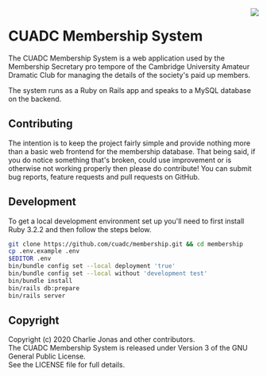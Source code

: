 <img align="right" src="https://cuadc.org/wp-content/themes/cuadc%20update/Images/logo.png">

# CUADC Membership System

The CUADC Membership System is a web application used by the Membership Secretary pro tempore of the Cambridge University Amateur Dramatic Club for managing the details of the society's paid up members.

The system runs as a Ruby on Rails app and speaks to a MySQL database on the backend.

## Contributing

The intention is to keep the project fairly simple and provide nothing more than a basic web frontend for the membership database. That being said, if you do notice something that's broken, could use improvement or is otherwise not working properly then please do contribute! You can submit bug reports, feature requests and pull requests on GitHub.

## Development

To get a local development environment set up you'll need to first install Ruby 3.2.2 and then follow the steps below.

```bash
git clone https://github.com/cuadc/membership.git && cd membership
cp .env.example .env
$EDITOR .env
bin/bundle config set --local deployment 'true'
bin/bundle config set --local without 'development test'
bin/bundle install
bin/rails db:prepare
bin/rails server
```

## Copyright

Copyright (c) 2020 Charlie Jonas and other contributors.\
The CUADC Membership System is released under Version 3 of the GNU General Public License.\
See the LICENSE file for full details.
